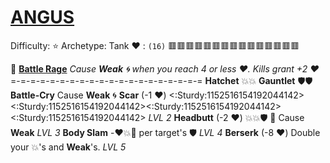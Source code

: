 # [**__ANGUS__**](<https://youtu.be/EQmIBHObtCs>)
Difficulty: ⭐ Archetype: Tank
:heart: : `(16)` :red_square::red_square::red_square::red_square::red_square::red_square::red_square::red_square::red_square::red_square::red_square::red_square::red_square::red_square::red_square: 

:anger: [**Battle Rage**](https://media.discordapp.net/attachments/1056365502101979146/1168051982716641380/angus.jpg?ex=65505c2e&is=653de72e&hm=4a721548187614414b74e3d1daa5603f54ae865417fe60be64ad364dc02ad0e1&=)
*Cause __Weak__ :cyclone: when you reach 4 or less :heart:. Kills grant +2 :heart:*
=-=-=-=-=-=-=-=-=-=-=-=-=-=-=-=-=-=-=-=
**Hatchet**  :boom::boom: 
**Gauntlet** :shield::shield:
**Battle-Cry** Cause __Weak__ :cyclone:
**Scar** (-1 :heart:) <:Sturdy:1152516154192044142><:Sturdy:1152516154192044142><:Sturdy:1152516154192044142><:Sturdy:1152516154192044142> *LVL 2*
**Headbutt** (-2 :heart:) :boom::boom::shield: :twisted_rightwards_arrows: Cause __Weak__ *LVL 3*
**Body Slam** -:heart::boom::no_entry_sign: per target's :shield: *LVL 4*
**Berserk** (-8 :heart:) Double your :boom:'s and __Weak__'s. *LVL 5*
